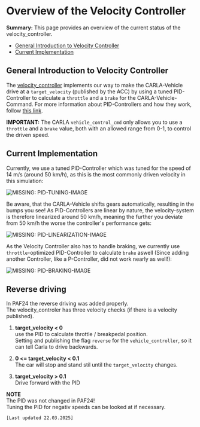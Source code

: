 # Overview of the Velocity Controller

**Summary:** This page provides an overview of the current status of the velocity_controller.

- [General Introduction to Velocity Controller](#general-introduction-to-velocity-controller)
- [Current Implementation](#current-implementation)

## General Introduction to Velocity Controller

The [velocity_controller](../../code/control/src/velocity_controller.py) implements our way to make the CARLA-Vehicle drive at a ```target_velocity``` (published by the ACC) by using a tuned PID-Controller to calculate a ```throttle``` and a ```brake``` for the CARLA-Vehicle-Command.
For more information about PID-Controllers and how they work, follow [this link](https://en.wikipedia.org/wiki/Proportional%E2%80%93integral%E2%80%93derivative_controller).

**IMPORTANT:** The CARLA ```vehicle_control_cmd``` only allows you to use a ```throttle``` and a ```brake``` value, both with an allowed range from 0-1, to control the driven speed.

## Current Implementation

Currently, we use a tuned PID-Controller which was tuned for the speed of 14 m/s (around 50 km/h), as this is the most commonly driven velocity in this simulation:

![MISSING: PID-TUNING-IMAGE](../assets/control/VelContr_PID_StepResponse.png)

Be aware, that the CARLA-Vehicle shifts gears automatically, resulting in the bumps you see!
As PID-Controllers are linear by nature, the velocity-system is therefore linearized around 50 km/h, meaning the further you deviate from 50 km/h the worse the controller's performance gets:

![MISSING: PID-LINEARIZATION-IMAGE](../assets/control/VelContr_PID_differentVelocities.png)

As the Velocity Controller also has to handle braking, we currently use ```throttle```-optimized PID-Controller to calculate ```brake``` aswell (Since adding another Controller, like a P-Controller, did not work nearly as well!):

![MISSING: PID-BRAKING-IMAGE](../assets/control/VelContr_PID_BrakingWithThrottlePID.png)

## Reverse driving
In PAF24 the reverse driving was added properly.\
The velocity_controler has three velocity checks (if there is a velocity published).
1. **target_velocity < 0**\
use the PID to calculate throttle / breakpedal position.\
Setting and publishing the flag ```reverse``` for the ```vehicle_controller```, so it can tell Carla to drive backwards.

2. **0 <= target_velocity < 0.1**\
The car will stop and stand stil until the ```target_velocity``` changes.

3. **target_velocity > 0.1**\
Drive forward with the PID

**NOTE**\
The PID was not changed in PAF24!\
Tuning the PID for negativ speeds can be looked at if necessary.

```[Last updated 22.03.2025]```